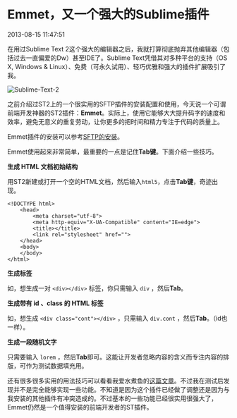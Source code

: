 # Emmet，又一个强大的Sublime插件
2013-08-15 11:47:51


在用过Sublime Text 2这个强大的编辑器之后，我就打算彻底抛弃其他编辑器（包括过去一直偏爱的Dw）甚至IDE了。Sublime Text凭借其对多种平台的支持（OS X, Windows &amp; Linux）、免费（可永久试用）、轻巧优雅和强大的插件扩展吸引了我。

![Sublime-Text-2](http://blogimages.u.qiniudn.com/Sublime-Text-2.jpg)

之前介绍过ST2上的一个很实用的SFTP插件的安装配置和使用，今天说一个可谓前端开发神器的ST2插件：**Emmet**。实际上，使用它能够大大提升码字的速度和效率，避免无意义的重复劳动，让你更多的把时间和精力专注于代码的质量上。

Emmet插件的安装可以参考[SFTP的安装](http://huangyang.me/post/sublime-sftp.html "Sublime下进行FTP配置")。

Emmet使用起来非常简单，最重要的一点是记住**Tab键**。下面介绍一些技巧。

**生成 HTML 文档初始结构**

用ST2新建或打开一个空的HTML文档，然后输入`html5`，点击**Tab键**，奇迹出现。

    <!DOCTYPE html>
        <head>
            <meta charset="utf-8">
            <meta http-equiv="X-UA-Compatible" content="IE=edge">
            <title></title>
            <link rel="stylesheet" href="">
        </head>
        <body>
        </body>
    </html>

**生成标签**

如，想生成一对 `<div></div>` 标签，你只需输入 `div` ，然后**Tab**。

**生成带有 id 、class 的 HTML 标签**

如，想生成 `<div class="cont"></div>` ，只需输入 `div.cont` ，然后**Tab**。（id也一样）。

**生成一段随机文字**

只需要输入 `lorem` ，然后**Tab**即可。这能让开发者忽略内容的含义而专注内容的排版，可作为测试数据填充用。

还有很多很多实用的用法技巧可以看看我爱水煮鱼的[这篇文章](http://blog.wpjam.com/series/frontend-develop-tool-emmet/ "前端开发神器 Emmet")。不过我在测试后发现并不是完全能够实现一些功能。不知道是因为这个插件已经做了调整还是因为与我安装的其他插件有冲突造成的。不过基本的一些功能已经很实用很强大了，Emmet仍然是一个值得安装的前端开发者的ST插件。